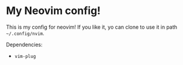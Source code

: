 # My Neovim config!

This is my config for neovim! If you like it, yo can clone to use it in path `~/.config/nvim`.

Dependencies:

- `vim-plug`

